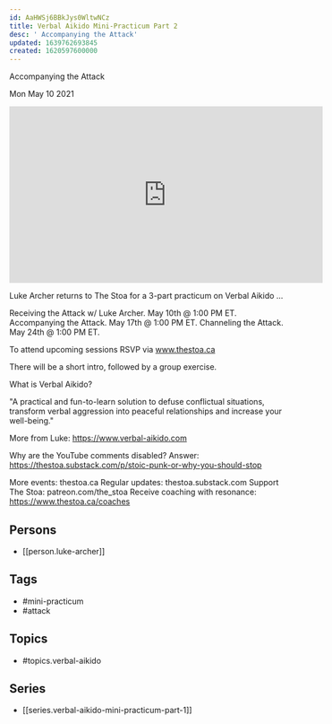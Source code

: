 ```yaml
---
id: AaHWSj6BBkJys0WltwNCz
title: Verbal Aikido Mini-Practicum Part 2
desc: ' Accompanying the Attack'
updated: 1639762693845
created: 1620597600000
---
```



 Accompanying the Attack

Mon May 10 2021

<iframe width="560" height="315" src="https://www.youtube.com/embed/yvZEo31l32U" title="Verbal Aikido Mini-Practicum Part 2: Accompanying the Attack w/ Luke Archer" frameborder="0" allow="accelerometer; autoplay; clipboard-write; encrypted-media; gyroscope; picture-in-picture" allowfullscreen ></iframe>

Luke Archer returns to The Stoa for a 3-part practicum on Verbal Aikido ...

Receiving the Attack w/ Luke Archer. May 10th @ 1:00 PM ET. 
Accompanying the Attack. May 17th @ 1:00 PM ET.
Channeling the Attack. May 24th @ 1:00 PM ET.

To attend upcoming sessions RSVP via www.thestoa.ca 

There will be a short intro, followed by a group exercise. 

What is Verbal Aikido?

"A practical and fun-to-learn solution to defuse conflictual situations, transform verbal aggression into peaceful relationships and increase your well-being."

More from Luke: https://www.verbal-aikido.com

Why are the YouTube comments disabled? Answer: https://thestoa.substack.com/p/stoic-punk-or-why-you-should-stop

More events: thestoa.ca
Regular updates: thestoa.substack.com
Support The Stoa: patreon.com/the_stoa
Receive coaching with resonance: https://www.thestoa.ca/coaches

## Persons

- [[person.luke-archer]]

## Tags

- #mini-practicum
- #attack

## Topics

- #topics.verbal-aikido

## Series

- [[series.verbal-aikido-mini-practicum-part-1]]

